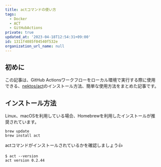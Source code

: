 ```yaml
---
title: actコマンドの使い方
tags:
  - Docker
  - ACT
  - GitHubActions
private: true
updated_at: '2023-04-18T12:54:31+09:00'
id: 1311f4085f04540f532e
organization_url_name: null
---
```

## 初めに
この記事は、GitHub Actionsワークフローをローカル環境で実行する際に使用できる、[nektos/act](https://github.com/nektos/act)のインストール方法、簡単な使用方法をまとめた記事です。

## インストール方法

Linux、macOSを利用している場合、Homebrewを利用したインストールが推奨されています。

```shellscript
brew update
brew install act
```

actコマンドがインストールされているかを確認しましょう:+1:

```shellscript
$ act --version
act version 0.2.44
```
